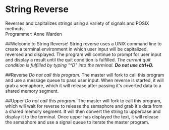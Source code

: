 # String Reverse
Reverses and capitalizes strings using a variety of signals and POSIX methods.  
Programmer: Anne Warden

##Welcome to String Reverse!
String reverse uses a UNIX command line to create a terminal environment in which user input will be capitalized, reversed and displayed. The program will continue to prompt for user input and display a result until the quit condition is fulfilled.
*The current quit condition is fulfilled by typing "^D" into the terminal. __Do not use ctrl+D.__*

##Reverse
*Do not call this program.* The master will fork to call this program and use a message queue to pass user input. When reverse is started, it will grab a semaphore, which it will release after passing it's coverted data to a shared memory segment.

##Upper
*Do not call this program.* The master will fork to call this program, which will wait for reverse to release the semaphore and grab it's data from a shared memory segment. It will then convert the string to uppercase and display it to the terminal. Once upper has displayed the text, it will release the semaphore and use a signal queue to iterate the master program.
